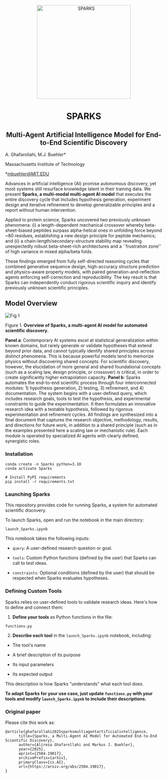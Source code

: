 <div align="center">
  <img src="https://github.com/user-attachments/assets/beb49b33-82d2-4421-bcbe-0a604588fc0d" width="300" alt="SPARKS"/>
</div>

<h1 align="center">SPARKS</h1>
<h2 align="center">Multi-Agent Artificial Intelligence Model for End-to-End Scientific Discovery</h2>

A. Ghafarollahi, M.J. Buehler*

Massachusetts Institute of Technology

*mbuehler@MIT.EDU

Advances in artificial intelligence (AI) promise autonomous discovery, yet most systems still resurface knowledge latent in their training data. We present **Sparks, a multi-modal multi-agent AI model** that executes the entire discovery cycle that includes hypothesis generation, experiment design and iterative refinement to develop generalizable principles and a report without human intervention.

Applied to protein science, Sparks uncovered two previously unknown phenomena: (i) a length-dependent mechanical crossover whereby beta-sheet-biased peptides surpass alpha-helical ones in unfolding force beyond ~80 residues, establishing a new design principle for peptide mechanics; and (ii) a chain-length/secondary-structure stability map revealing unexpectedly robust beta-sheet-rich architectures and a ``frustration zone'' of high variance in mixed alpha/beta folds. 

These findings emerged from fully self-directed reasoning cycles that combined generative sequence design, high-accuracy structure prediction and physics-aware property models, with paired generation-and-reflection agents enforcing self-correction and reproducibility. The key result is that  Sparks can independently conduct rigorous scientific inquiry and identify previously unknown scientific principles.

## Model Overview

![Fig 1](https://github.com/user-attachments/assets/cfab1fe2-f8df-4d32-9c5a-dcd11b157d9a)

Figure 1. **Overview of Sparks, a multi-agent AI model for automated scientific discovery.** 

**Panel a**: Contemporary AI systems excel at statistical generalization within known domains, but rarely generate or validate hypotheses that extend beyond prior data, and cannot typically identify shared principles across distinct phenomena. This is because powerful models tend to memorize physics without discovering shared concepts. For scientific discovery, however, the elucidation of more general and shared foundational concepts (such as a scaling law, design principle, or crossover) is critical, in order to create significantly higher extrapolation capacity. **Panel b**: Sparks automates the end-to-end scientific process through four interconnected modules: 1) hypothesis generation, 2) testing, 3) refinement, and 4) documentation. The system begins with a user-defined query, which includes research goals, tools to test the hypothesis, and experimental constraints to guide the experimentation. It then formulates an innovative research idea with a testable hypothesis, followed by rigorous experimentation and refinement cycles. All findings are synthesized into a final document that captures the research objective, methodology, results, and directions for future work, in addition to a shared principle (such as in the examples presented here a scaling law or mechanistic rule). Each module is operated by specialized AI agents with clearly defined, synergistic roles.

### Installation

```
conda create -n Sparks python=3.10
conda activate Sparks

# Install PyPI requirements
pip install -r requirements.txt
```

### Launching Sparks
This repository provides code for running Sparks, a system for automated scientific discovery.

To launch Sparks, open and run the notebook in the main directory:

```
launch_Sparks.ipynb
```
This notebook takes the following inputs:

- ```query```: A user-defined research question or goal.

- ```tools```: Custom Python functions (defined by the user) that Sparks can call to test ideas.

- ```constraints```: Optional conditions (defined by the user) that should be respected when Sparks evaluates hypotheses.


### Defining Custom Tools
Sparks relies on user-defined tools to validate research ideas. Here's how to define and connect them:

1. **Define your tools** as Python functions in the file:
  ```
  functions.py
  ```

2. **Describe each tool** in the ```launch_Sparks.ipynb``` notebook, including:

- The tool's name

- A brief description of its purpose

- Its input parameters

- Its expected output

This description is how Sparks "understands" what each tool does.

**To adapt Sparks for your use case, just update ```functions.py``` with your tools and modify ```launch_Sparks.ipynb``` to include their descriptions.**

### Original paper

Please cite this work as:
```
@article{ghafarollahi2025sparksmultiagentartificialintelligence,
      title={Sparks, a Multi-Agent AI Model for Automated End-to-End Scientific Discovery}, 
      author={Alireza Ghafarollahi and Markus J. Buehler},
      year={2025},
      eprint={2504.19017},
      archivePrefix={arXiv},
      primaryClass={cs.AI},
      url={https://arxiv.org/abs/2504.19017}, 
}
```
